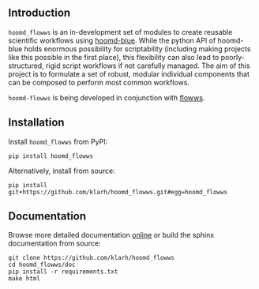 
## Introduction

`hoomd_flowws` is an in-development set of modules to create reusable
scientific workflows using
[hoomd-blue](https://github.com/glotzerlab/hoomd-blue). While the
python API of hoomd-blue holds enormous possibility for scriptability
(including making projects like this possible in the first place),
this flexibility can also lead to poorly-structured, rigid script
workflows if not carefully managed. The aim of this project is to
formulate a set of robust, modular individual components that can be
composed to perform most common workflows.

`hoomd-flowws` is being developed in conjunction with
[flowws](https://github.com/klarh/flowws).

## Installation

Install `hoomd_flowws` from PyPI:

```
pip install hoomd_flowws
```

Alternatively, install from source:

```
pip install git+https://github.com/klarh/hoomd_flowws.git#egg=hoomd_flowws
```

## Documentation

Browse more detailed documentation
[online](https://hoomd_flowws.readthedocs.io) or build the sphinx
documentation from source:

```
git clone https://github.com/klarh/hoomd_flowws
cd hoomd_flowws/doc
pip install -r requirements.txt
make html
```
